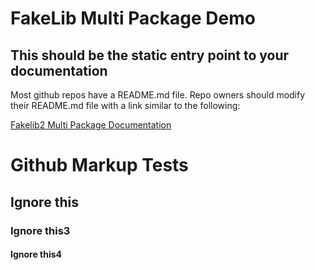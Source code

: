 # FakeLib Multi Package Demo

## This should be the static entry point to your documentation

Most github repos have a README.md file.  Repo owners should modify their README.md file with a link similar to the following:

[Fakelib2 Multi Package Documentation](../fakedocs2/README.md)

# Github Markup Tests

## Ignore this

### Ignore this3

#### Ignore this4